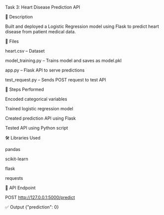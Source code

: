  Task 3: Heart Disease Prediction API

📄 Description

Built and deployed a Logistic Regression model using Flask to predict heart disease from patient medical data.

📁 Files

heart.csv – Dataset

model_training.py – Trains model and saves as model.pkl

app.py – Flask API to serve predictions

test_request.py – Sends POST request to test API

🧪 Steps Performed

Encoded categorical variables

Trained logistic regression model

Created prediction API using Flask

Tested API using Python script

🛠️ Libraries Used

pandas

scikit-learn

flask

requests

🔧 API Endpoint

POST http://127.0.0.1:5000/predict

✅ Output
{"prediction": 0}